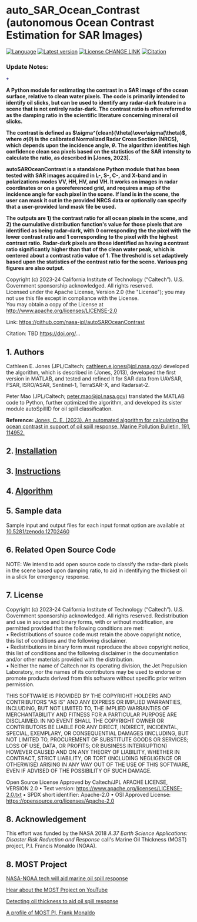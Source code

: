 # auto_SAR_Ocean_Contrast \(autonomous Ocean Contrast Estimation for SAR Images\)

[![Language](https://img.shields.io/badge/python-3.6%2B-blue.svg)](https://www.python.org/)
[![Latest version](https://img.shields.io/badge/latest%20version-v1-yellowgreen.svg)]()
[![License CHANGE LINK](https://img.shields.io/badge/License-Apache%202.0-blue.svg)](https://github.com/nasa-jpl/autoOceanContrast/blob/master/LICENSE)
[![Citation](https://img.shields.io/badge/DOI-PUTHERE-blue)](https://doi.org/ADD)

### Update Notes:

```diff
+ 
```


**A Python module for estimating the contrast in a SAR image of the ocean surface, relative to clean water pixels.  The code is primarily intended to identify oil slicks, but can be used to identify any radar-dark feature in a scene that is not entirely radar-dark. The contrast ratio is often referred to as the damping ratio in the scientific literature concerning mineral oil slicks.**

**The contrast is defined as $\sigma^{clean}(\theta)\over\sigma(\theta)$, where $\sigma(\theta)$ is the calibrated Normalized Radar Cross Section (NRCS), which depends upon the incidence angle, $\theta$. The algorithm identifies high confidence clean sea pixels based on the statistics of the SAR intensity to calculate the ratio, as described in \[Jones, 2023\].**

**autoSAROceanContrast is a standalone Python module that has been tested with SAR images acquired in L-, S-, C-, and X-band and in polarizations modes VV, HH, HV, and VH.  It works on images in radar coordinates or on a georeferenced grid, and requires a map of the incidence angle for each pixel in the scene.  If land is in the scene, the user can mask it out in the provided NRCS data or optionally can specify that a user-provided land mask file be used.**

**The outputs are 1\) the contrast ratio for all ocean pixels in the scene, and 2\) the cumulative distribution function's value for those pixels that are identified as being radar-dark, with 0 corresponding the the pixel with the lower contrast ratio and 1 corresponding to the pixel with the highest contrast ratio. Radar-dark pixels are those identified as having a contrast ratio significantly higher than that of the clean water peak, which is centered about a contrast ratio value of 1.  The threshold is set adaptively based upon the statistics of the contrast ratio for the scene.  Various png figures are also output.**

Copyright (c) 2023-24 California Institute of Technology (“Caltech”). U.S. Government
sponsorship acknowledged.  All rights reserved.  
Licensed under the Apache License, Version 2.0 (the "License"); you may not use this file except in compliance with the License.  
You may obtain a copy of the License at http://www.apache.org/licenses/LICENSE-2.0

Link: https://github.com/nasa-jpl/autoSAROceanContrast

Citation: TBD https://doi.org/...


## 1. Authors

Cathleen E. Jones (JPL/Caltech; cathleen.e.jones@jpl.nasa.gov) developed the algorithm, which is described in (Jones, 2013), developed the first version in MATLAB, and tested and refined it for SAR data from UAVSAR, FSAR, ISRO/ASAR, Sentinel-1, TerraSAR-X, and Radarsat-2.

Peter Mao (JPL/Caltech; peter.mao@jpl.nasa.gov) translated the MATLAB code to Python, further optimized the algorithm, and developed its sister module autoSpillID for oil spill classification.

**Reference:** 
[Jones, C. E. (2023). An automated algorithm for calculating the ocean contrast in support of oil spill response. Marine Pollution Bulletin, 191, 114952.](https://www.sciencedirect.com/science/article/pii/S0025326X23003843)

## 2. [Installation](/docs/install.md)

## 3. [Instructions](/docs/instructions.md)

## 4. [Algorithm](/docs/algorithm.md)

## 5. Sample data
Sample input and output files for each input format option are available at [10.5281/zenodo.12702460](10.5281/zenodo.12702460)

## 6. Related Open Source Code

NOTE: We intend to add open source code to classify the radar-dark pixels in the scene based upon damping ratio, to aid in identifying the thickest oil in a slick for emergency response.

## 7. License
Copyright (c) 2023-24 California Institute of Technology (“Caltech”). U.S. Government
sponsorship acknowledged.
All rights reserved.
Redistribution and use in source and binary forms, with or without modification, are permitted provided
that the following conditions are met:  
• Redistributions of source code must retain the above copyright notice, this list of conditions and
the following disclaimer.  
• Redistributions in binary form must reproduce the above copyright notice, this list of conditions
and the following disclaimer in the documentation and/or other materials provided with the
distribution.  
• Neither the name of Caltech nor its operating division, the Jet Propulsion Laboratory, nor the
names of its contributors may be used to endorse or promote products derived from this software
without specific prior written permission.  

THIS SOFTWARE IS PROVIDED BY THE COPYRIGHT HOLDERS AND CONTRIBUTORS "AS
IS" AND ANY EXPRESS OR IMPLIED WARRANTIES, INCLUDING, BUT NOT LIMITED TO,
THE IMPLIED WARRANTIES OF MERCHANTABILITY AND FITNESS FOR A PARTICULAR
PURPOSE ARE DISCLAIMED. IN NO EVENT SHALL THE COPYRIGHT OWNER OR
CONTRIBUTORS BE LIABLE FOR ANY DIRECT, INDIRECT, INCIDENTAL, SPECIAL,
EXEMPLARY, OR CONSEQUENTIAL DAMAGES (INCLUDING, BUT NOT LIMITED TO,
PROCUREMENT OF SUBSTITUTE GOODS OR SERVICES; LOSS OF USE, DATA, OR PROFITS;
OR BUSINESS INTERRUPTION) HOWEVER CAUSED AND ON ANY THEORY OF LIABILITY,
WHETHER IN CONTRACT, STRICT LIABILITY, OR TORT (INCLUDING NEGLIGENCE OR
OTHERWISE) ARISING IN ANY WAY OUT OF THE USE OF THIS SOFTWARE, EVEN IF
ADVISED OF THE POSSIBILITY OF SUCH DAMAGE.

Open Source License Approved by Caltech/JPL
APACHE LICENSE, VERSION 2.0
• Text version: https://www.apache.org/licenses/LICENSE-2.0.txt
• SPDX short identifier: Apache-2.0
• OSI Approved License: https://opensource.org/licenses/Apache-2.0

## 8. Acknowledgement

This effort was funded by the NASA 2018 *A.37 Earth Science Applications: Disaster Risk Reduction and Response* call's  Marine Oil Thickness (MOST) project, P.I. Francis Monaldo (NOAA).

## 8. MOST Project
[NASA-NOAA tech will aid marine oil spill response](https://phys.org/news/2021-12-nasa-noaa-tech-aid-marine-oil.html)

[Hear about the MOST Project on YouTube](https://youtu.be/6brucBsqR-g)

[Detecting oil thickness to aid oil spill response](https://appliedsciences.nasa.gov/our-impact/news/detecting-oil-thickness-aid-oil-spill-response)

[A profile of MOST PI, Frank Monaldo](https://appliedsciences.nasa.gov/our-impact/people/frank-monaldo-making-most-technology-detect-oil-spills)



